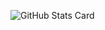 ![GitHub Stats Card](https://github-readme-stats.vercel.app/api?username=dodobird181&count_private=true&show_icons=true)
